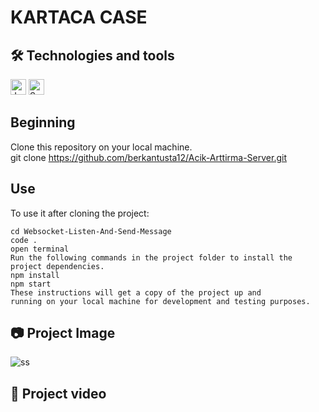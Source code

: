 # KARTACA CASE

## 🛠  Technologies and tools

<p>



<img src="https://img.shields.io/badge/JavaScript-282C34?logo=javascript&logoColor=F7DF1E" alt="JavaScript logo" title="JavaScript" height="25" />
<img src="https://img.shields.io/badge/Websocket-282C34?logo=Socket.IO&logoColor=d8d8d8" alt="Socket.io logo" title="Socket.io" height="25" />
 

</p>

## Beginning

Clone this repository on your local machine.
<br>
git clone https://github.com/berkantusta12/Acik-Arttirma-Server.git

## Use

To use it after cloning the project:
```
cd Websocket-Listen-And-Send-Message
code .
open terminal
Run the following commands in the project folder to install the project dependencies.
npm install
npm start
These instructions will get a copy of the project up and 
running on your local machine for development and testing purposes.
```

## 📷 Project Image

![ss](https://user-images.githubusercontent.com/108878204/229353423-5a91aabd-a3d8-40b4-afdd-efd3b5943f2c.png)



## 🎥 Project video



